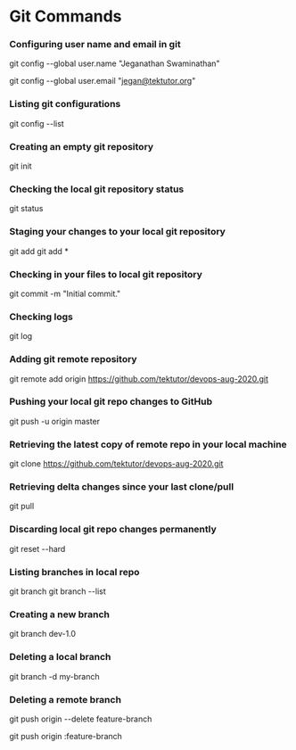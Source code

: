 # Git Commands

### Configuring user name and email in git
git config --global user.name "Jeganathan Swaminathan"

git config --global user.email "jegan@tektutor.org"

### Listing git configurations
git config --list

### Creating an empty git repository 
git init

### Checking the local git repository status
git status

### Staging your changes to your local git repository
git add <filename>
git add *

### Checking in your files to local git repository
git commit -m "Initial commit."

### Checking logs
git log

### Adding git remote repository
git remote add origin https://github.com/tektutor/devops-aug-2020.git

### Pushing your local git repo changes to GitHub
git push -u origin master

### Retrieving the latest copy of remote repo in your local machine
git clone https://github.com/tektutor/devops-aug-2020.git

### Retrieving delta changes since your last clone/pull
git pull 

### Discarding local git repo changes permanently
git reset --hard

### Listing branches in local repo
git branch
git branch --list

### Creating a new branch
git branch dev-1.0

### Deleting a local branch
git branch -d my-branch

### Deleting a remote branch
git push origin --delete feature-branch

git push origin :feature-branch
